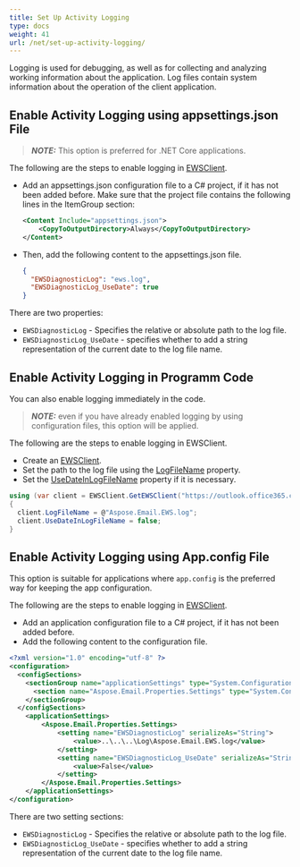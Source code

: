```yaml
---
title: Set Up Activity Logging
type: docs
weight: 41
url: /net/set-up-activity-logging/
---
```


Logging is used for debugging, as well as for collecting and analyzing working information about the application. Log files contain system information about the operation of the client application.

## **Enable Activity Logging using appsettings.json File**

> **_NOTE:_** This option is preferred for .NET Core applications.

The following are the steps to enable logging in [EWSClient](https://reference.aspose.com/email/net/aspose.email.clients.exchange.webservice/ewsclient/).

- Add an appsettings.json configuration file to a C# project, if it has not been added before. Make sure that the project file contains the following lines in the ItemGroup section:

  ```xml
  <Content Include="appsettings.json">
      <CopyToOutputDirectory>Always</CopyToOutputDirectory>
  </Content>
  ```

- Then, add the following content to the appsettings.json file.

  ```json
  {
    "EWSDiagnosticLog": "ews.log",
    "EWSDiagnosticLog_UseDate": true
  }
  ```

There are two properties:

- `EWSDiagnosticLog` - Specifies the relative or absolute path to the log file.
- `EWSDiagnosticLog_UseDate` - specifies whether to add a string representation of the current date to the log file name.

## **Enable Activity Logging in Programm Code**

You can also enable logging immediately in the code.

> **_NOTE:_** even if you have already enabled logging by using configuration files, this option will be applied.

The following are the steps to enable logging in EWSClient.

- Create an [EWSClient](https://reference.aspose.com/email/net/aspose.email.clients.exchange.webservice/ewsclient/).
- Set the path to the log file using the [LogFileName](https://reference.aspose.com/email/net/aspose.email.clients.exchange/exchangeclientbase/logfilename/) property.
- Set the [UseDateInLogFileName](https://reference.aspose.com/email/net/aspose.email.clients.exchange/exchangeclientbase/usedateinlogfilename/) property if it is necessary.

```csharp
using (var client = EWSClient.GetEWSClient("https://outlook.office365.com/EWS/Exchange.asmx", credentials))
{
  client.LogFileName = @"Aspose.Email.EWS.log";
  client.UseDateInLogFileName = false;
}
```

## **Enable Activity Logging using App.config File**

This option is suitable for applications where `app.config` is the preferred way for keeping the app configuration.

The following are the steps to enable logging in [EWSClient](https://reference.aspose.com/email/net/aspose.email.clients.exchange.webservice/ewsclient/).

- Add an application configuration file to a C# project, if it has not been added before.
- Add the following content to the configuration file.

```xml
<?xml version="1.0" encoding="utf-8" ?>
<configuration>
  <configSections>
    <sectionGroup name="applicationSettings" type="System.Configuration.ApplicationSettingsGroup, System, Version=2.0.0.0, Culture=neutral, PublicKeyToken=b77a5c561934e089" >
      <section name="Aspose.Email.Properties.Settings" type="System.Configuration.ClientSettingsSection, System, Version=2.0.0.0, Culture=neutral, PublicKeyToken=b77a5c561934e089" requirePermission="false" />
    </sectionGroup>
  </configSections>
    <applicationSettings>
        <Aspose.Email.Properties.Settings>
            <setting name="EWSDiagnosticLog" serializeAs="String">
                <value>..\..\..\Log\Aspose.Email.EWS.log</value>
            </setting>
            <setting name="EWSDiagnosticLog_UseDate" serializeAs="String">
                <value>False</value>
            </setting>
        </Aspose.Email.Properties.Settings>
    </applicationSettings>
</configuration>
```

There are two setting sections:

- `EWSDiagnosticLog` - Specifies the relative or absolute path to the log file.
- `EWSDiagnosticLog_UseDate` - specifies whether to add a string representation of the current date to the log file name.
